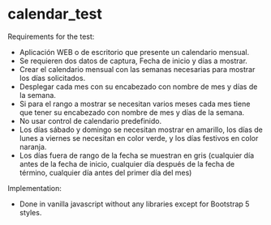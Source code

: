 # calendar_test

Requirements for the test:

- Aplicación WEB o de escritorio que presente un calendario mensual.
- Se requieren dos datos de captura, Fecha de inicio y días a mostrar.
- Crear el calendario mensual con las semanas necesarias para mostrar los días solicitados.
- Desplegar cada mes con su encabezado con nombre de mes y días de la semana.
- Si para el rango a mostrar se necesitan varios meses cada mes tiene que tener su encabezado con nombre de mes y días de la semana.
- No usar control de calendario predefinido.
- Los días sábado y domingo se necesitan mostrar en amarillo, los días de lunes a viernes se necesitan en color verde, y los días festivos en color naranja.
- Los días fuera de rango de la fecha se muestran en gris (cualquier día antes de la fecha de inicio, cualquier día después de la fecha de término, cualquier día antes del primer día del mes)

Implementation:

- Done in vanilla javascript without any libraries except for Bootstrap 5 styles.

